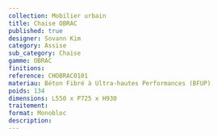 ```yaml
---
collection: Mobilier urbain
title: Chaise OBRAC 
published: true
designer: Sovann Kim
category: Assise
sub_category: Chaise
gamme: OBRAC 
finitions: 
reference: CHOBRAC0101
materiau: Béton Fibré à Ultra-hautes Performances (BFUP)
poids: 134
dimensions: L550 x P725 x H930
traitement: 
format: Monobloc
description: 
---
```

